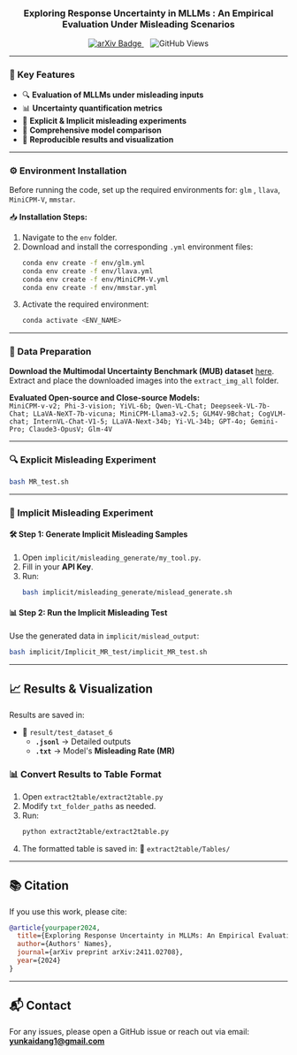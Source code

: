 
<h3 align="center">Exploring Response Uncertainty in MLLMs : An Empirical Evaluation Under Misleading Scenarios</h1>
<p align="center">
  <a href="https://arxiv.org/pdf/2411.02708" target="_blank">
    <img src="https://img.shields.io/badge/arXiv-2411.02708-B31B1B.svg" alt="arXiv Badge"/>
  </a>
  &nbsp;&nbsp;
  <img src="https://komarev.com/ghpvc/?username=Yunkaidang&color=blue" alt="GitHub Views"/>
</p>

---
### 📌 Key Features
- 🔍 **Evaluation of MLLMs under misleading inputs**
- 📊 **Uncertainty quantification metrics**
- 🎯 **Explicit & Implicit misleading experiments**
- 🔬 **Comprehensive model comparison**
- 📝 **Reproducible results and visualization**

---

### ⚙️ Environment Installation

Before running the code, set up the required environments for: `glm` , `llava`, `MiniCPM-V`, `mmstar`.

📥 **Installation Steps:**  
1. Navigate to the `env` folder.
2. Download and install the corresponding `.yml` environment files:
   ```bash
   conda env create -f env/glm.yml
   conda env create -f env/llava.yml
   conda env create -f env/MiniCPM-V.yml
   conda env create -f env/mmstar.yml
   ```
3. Activate the required environment:
   ```bash
   conda activate <ENV_NAME>
   ```

---

### 📂 Data Preparation

**Download the Multimodal Uncertainty Benchmark (MUB) dataset** [here](https://drive.google.com/drive/folders/1_SyC9ZedMQdq0scxfo7DCgRporoK9kjt?usp=drive_link).  
Extract and place the downloaded images into the `extract_img_all` folder.

**Evaluated Open-source and Close-source Models:**  
```MiniCPM-v-v2; Phi-3-vision; YiVL-6b; Qwen-VL-Chat; Deepseek-VL-7b-Chat; LLaVA-NeXT-7b-vicuna; MiniCPM-Llama3-v2.5; GLM4V-9Bchat; CogVLM-chat; InternVL-Chat-V1-5; LLaVA-Next-34b; Yi-VL-34b; GPT-4o; Gemini-Pro; Claude3-OpusV; Glm-4V ```





---

### 🔍 Explicit Misleading Experiment
```bash
bash MR_test.sh
```

---

### 🔄 Implicit Misleading Experiment

#### 🛠️ Step 1: Generate Implicit Misleading Samples
1. Open `implicit/misleading_generate/my_tool.py`.  
2. Fill in your **API Key**.  
3. Run:
   ```bash
   bash implicit/misleading_generate/mislead_generate.sh
   ```

#### 📊 Step 2: Run the Implicit Misleading Test
Use the generated data in `implicit/mislead_output`:
```bash
bash implicit/Implicit_MR_test/implicit_MR_test.sh
```

---

## 📈 Results & Visualization

Results are saved in:
- 📁 `result/test_dataset_6`
  - **`.jsonl`** → Detailed outputs
  - **`.txt`** → Model's **Misleading Rate (MR)**

### 📊 Convert Results to Table Format
1. Open `extract2table/extract2table.py`
2. Modify `txt_folder_paths` as needed.
3. Run:
   ```bash
   python extract2table/extract2table.py
   ```
4. The formatted table is saved in:
   📁 `extract2table/Tables/`

---

## 📚 Citation

If you use this work, please cite:

```bibtex
@article{yourpaper2024,
  title={Exploring Response Uncertainty in MLLMs: An Empirical Evaluation Under Misleading Scenarios},
  author={Authors' Names},
  journal={arXiv preprint arXiv:2411.02708},
  year={2024}
}
```

---

## 📬 Contact
For any issues, please open a GitHub issue or reach out via email:  **yunkaidang1@gmail.com**

